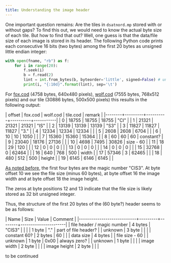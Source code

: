 ```yaml
---
title: Understanding the image header
---
```


One important question remains: Are the tiles in `dsatnord.mp` stored
with or without gaps? To find this out, we would need to know the
actual byte size of each tile. But how to find that out? Well, one
guess is that the data/file size of each image is stored in its
header. The following Python code prints each consecutive 16 bits (two
bytes) among the first 20 bytes as unsigned little endian integer:

```python
with open(fname, "rb") as f:
    for i in range(20):
        f.seek(i)
        b = f.read(2)
        lint = int.from_bytes(b, byteorder='little', signed=False) # unsigned little endian
        print(i, "{:10d}".format(lint), sep='\t')
```

For [fox.cod](https://entropymine.com/samples/cod/fox.cod) (4758
bytes, 640x480 pixels),
[wolf.cod](https://entropymine.com/samples/cod/wolf.cod) (7555 bytes,
768x512 pixels) and our tile (30886 bytes, 500x500 pixels) this
results in the following output:

| offset | fox.cod | wolf.cod | tile.cod | remark    |
|--------+---------+----------+----------+-----------|
|      0 |   18755 |    18755 |    18755 | "CI"      |
|      1 |   21321 |    21321 |    21321 | "IS"      |
|      2 |   13139 |    13139 |    13139 | "S3"      |
|      3 |   11827 |    11827 |    11827 | "3."      |
|      4 |   12334 |    12334 |    12334 |           |
|      5 |    2608 |     2608 |     6704 |           |
|      6 |      10 |       10 |     1050 |           |
|      7 |   15360 |    15360 |    15364 |           |
|      8 |      60 |       60 |       60 | constant? |
|      9 |   23040 |    18176 |    27136 |           |
|     10 |    4698 |     7495 |    30826 | size - 60 |
|     11 |      18 |       29 |      120 |           |
|     12 |       0 |        0 |        0 |           |
|     13 |       0 |        0 |        0 |           |
|     14 |       0 |        0 |        0 |           |
|     15 |   32768 |        0 |    62464 |           |
|     16 |     640 |      768 |      500 | width     |
|     17 |   57346 |        3 |    62465 |           |
|     18 |     480 |      512 |      500 | height    |
|     19 |    6145 |     6146 |     6145 |           |

[As noted before](/2024/04/02/finding-the-tiles.html), the first four
bytes are the magic number "CIS3". At byte offset 10 we see the file
size (minus 60 bytes), at byte offset 16 the image width and at byte
offset 18 the image height.

The zeros at byte positions 12 and 13 indicate that the file size is
likely stored as 32 bit unsigned integer.

Thus, the structure of the first 20 bytes of the (60 byte?) header
seems to be as follows:

| Name                       | Size    | Value  | Comment              |
|----------------------------+---------+--------+----------------------|
| file header / magic number | 4 bytes | "CIS3" |                      |
|                            | 1 byte  | "."    | part of file header? |
| unknown                    | 3 byte  |        |                      |
| constant 60?               | 2 bytes | 60     |                      |
| data size                  | 4 bytes |        | file size - 60       |
| unknown                    | 1 byte  | 0x00   | always zero?         |
| unknown                    | 1 byte  |        |                      |
| image width                | 2 byte  |        |                      |
| image height               | 2 byte  |        |                      |

to be continued
